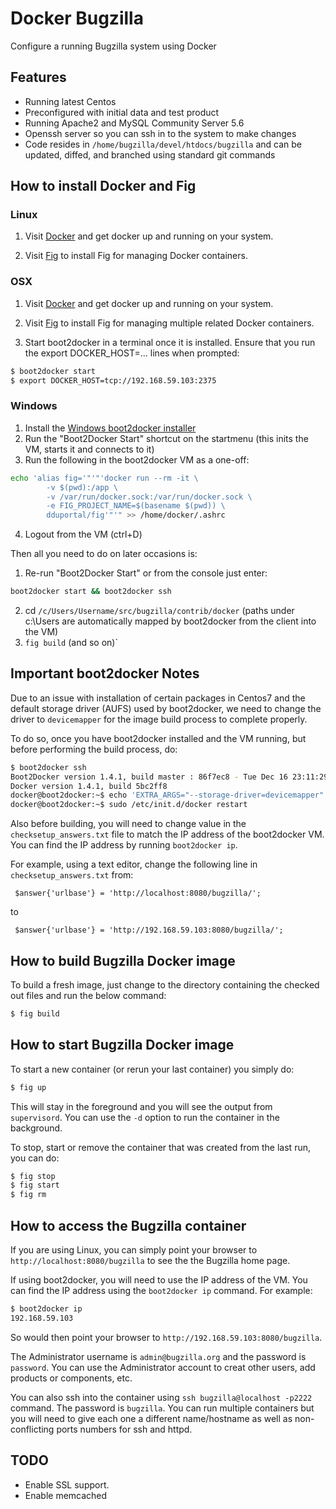 Docker Bugzilla
===============

Configure a running Bugzilla system using Docker

## Features

* Running latest Centos
* Preconfigured with initial data and test product
* Running Apache2 and MySQL Community Server 5.6
* Openssh server so you can ssh in to the system to make changes
* Code resides in `/home/bugzilla/devel/htdocs/bugzilla` and can be updated,
  diffed, and branched using standard git commands

## How to install Docker and Fig

### Linux

1. Visit [Docker][docker] and get docker up and running on your system.

2. Visit [Fig][fig] to install Fig for managing Docker containers.

### OSX

1. Visit [Docker][docker] and get docker up and running on your system.

2. Visit [Fig][fig] to install Fig for managing multiple related Docker containers.

3. Start boot2docker in a terminal once it is installed. Ensure that you run the
 export DOCKER_HOST=... lines when prompted:

```bash
$ boot2docker start
$ export DOCKER_HOST=tcp://192.168.59.103:2375
```

### Windows

1. Install the [Windows boot2docker installer][windows]
2. Run the "Boot2Docker Start" shortcut on the startmenu (this inits the VM,
   starts it and connects to it)
3. Run the following in the boot2docker VM as a one-off:

```bash
echo 'alias fig='"'"'docker run --rm -it \
        -v $(pwd):/app \
        -v /var/run/docker.sock:/var/run/docker.sock \
        -e FIG_PROJECT_NAME=$(basename $(pwd)) \
        dduportal/fig'"'" >> /home/docker/.ashrc
```

4. Logout from the VM (ctrl+D)

Then all you need to do on later occasions is:

1. Re-run "Boot2Docker Start" or from the console just enter:

```bash
boot2docker start && boot2docker ssh
```

2. cd `/c/Users/Username/src/bugzilla/contrib/docker` (paths under c:\Users are
   automatically mapped by boot2docker from the client into the VM)
3. `fig build` (and so on)`

## Important boot2docker Notes

Due to an issue with installation of certain packages in Centos7 and the
default storage driver (AUFS) used by boot2docker, we need to change the
driver to `devicemapper` for the image build process to complete properly.

To do so, once you have boot2docker installed and the VM running, but before
performing the build process, do:

```bash
$ boot2docker ssh
Boot2Docker version 1.4.1, build master : 86f7ec8 - Tue Dec 16 23:11:29 UTC 2014
Docker version 1.4.1, build 5bc2ff8
docker@boot2docker:~$ echo 'EXTRA_ARGS="--storage-driver=devicemapper"' | sudo tee -a /var/lib/boot2docker/profile
docker@boot2docker:~$ sudo /etc/init.d/docker restart
```

Also before building, you will need to change value in the 
`checksetup_answers.txt` file to match the IP address of the boot2docker VM.
You can find the IP address by running `boot2docker ip`.

For example, using a text editor, change the following line in
`checksetup_answers.txt` from:

` $answer{'urlbase'} = 'http://localhost:8080/bugzilla/';`

to

` $answer{'urlbase'} = 'http://192.168.59.103:8080/bugzilla/';`

## How to build Bugzilla Docker image

To build a fresh image, just change to the directory containing the checked out
files and run the below command:

```bash
$ fig build
```

## How to start Bugzilla Docker image

To start a new container (or rerun your last container) you simply do:

```bash
$ fig up
```

This will stay in the foreground and you will see the output from `supervisord`. You
can use the `-d` option to run the container in the background.

To stop, start or remove the container that was created from the last run, you can do:

```bash
$ fig stop
$ fig start
$ fig rm
```

## How to access the Bugzilla container

If you are using Linux, you can simply point your browser to
`http://localhost:8080/bugzilla` to see the the Bugzilla home page.

If using boot2docker, you will need to use the IP address of the VM. You can
find the IP address using the `boot2docker ip` command. For example:

```bash
$ boot2docker ip
192.168.59.103

```

So would then point your browser to `http://192.168.59.103:8080/bugzilla`.

The Administrator username is `admin@bugzilla.org` and the password is `password`.
You can use the Administrator account to creat other users, add products or
components, etc.

You can also ssh into the container using `ssh bugzilla@localhost -p2222` command.
The password  is `bugzilla`. You can run multiple containers but you will need
to give each one a different name/hostname as well as non-conflicting ports
numbers for ssh and httpd.

## TODO

* Enable SSL support.
* Enable memcached

[docker]: https://docs.docker.com/installation/
[windows]: http://docs.docker.com/installation/windows/
[fig]: http://www.fig.sh
[vagrant]: https://docs.vagrantup.com/v2/getting-started/
